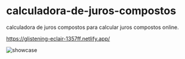 # calculadora-de-juros-compostos
calculadora de juros compostos para calcular juros compostos online.

https://glistening-eclair-1357ff.netlify.app/

![showcase](https://github.com/enfraso/calculadora-de-juros-compostos/assets/32441791/ccf5ce4c-3bae-49e4-a459-3653fa6c1023)
